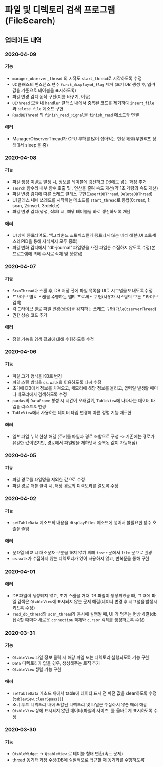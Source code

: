 # 파일 및 디렉토리 검색 프로그램(FileSearch)

## 업데이트 내역

### 2020-04-09
#### 기능
- `manager_observer_thread` 의 시작도 `start_thread`로 시작하도록 수정
- `UI` 클래스의 인스턴스 변수 `first_displayed_flag` 제거 (초기 DB 생성 후, 입력값을 기준으로 테이블을 표시하도록)
- 파일 변경 감지 동작 구현(이름 바꾸기, 이동)
- `UIthread` 모듈 내 `handler` 클래스 내에서 중복된 코드를 제거하여 `insert_file` 과 `delete_file` 메소드 구현
- `ReadDBThread` 의 `finish_read_signal`을 `finish_read` 메소드와 연결

#### 에러
- ManagerObserverThread가 CPU 부하를 많이 잡아먹는 현상 해결(무한루프 상태에서 sleep 을 줌)
  
### 2020-04-08
#### 기능
- 파일 생성 이벤트 발생 시, 정보를 테이블에 갱신하고 DB에도 넣는 과정 추가
- `search` 함수의 내부 함수 호출 및 . 연산을 줄여 속도 개선(약 1초 가량의 속도 개선)
- 파일 변경 감지에 따른 쓰레드 클래스 구현(`InsertDBThread`, `DeleteDBThread`)
- UI 클래스 내에 쓰레드를 시작하는 메소드를 `start_thread`로 통합(0: read, 1: scan, 2:insert, 3:delete)
- 파일 변경 감지(생성, 삭제) 시, 해당 테이블을 바로 갱신하도록 개선

#### 에러
- UI 창이 종료되어도, 백그라운드 프로세스들이 종료되지 않는 에러 해결(UI 프로세스의 PID을 통해 자식까지 모두 종료)
- 파일 변화 감지에서 "db-journal" 파일명을 가진 파일은 수집하지 않도록 수정(본 프로그램에 의해 수시로 삭제 및 생성됨)

### 2020-04-07
#### 기능
- `ScanThread`가 스캔 후, DB 저장 전에 파일 목록을 UI로 시그널을 보내도록 수정
- 드라이브 별로 스캔을 수행하는 멀티 프로세스 구현(사용자 시스템의 모든 드라이브 검색)
- 각 드라이브 별로 파일 변경(생성)을 감지하는 쓰레드 구현(`FileObserverThread`)
- 권한 상승 코드 추가

#### 에러
- 정렬 기능을 검색 결과에 대해 수행하도록 수정

### 2020-04-06
#### 기능
- 파일 크기 형식을 KB로 변경
- 파일 스캔 방식을 `os.walk`을 이용하도록 다시 수정
- 초기에 DB에서 정보를 가져오고, 메모리에 해당 정보를 올리고, 입력일 발생할 때마다 메모리에서 검색하도록 수정
- `pandas`의 `DataFrame` 형성 시 시간이 오래걸려, `TableView`에 나타나는 데이터 타입을 리스트로 변경
- `TableView`에서 사용하는 데이터 타입 변경에 따른 정렬 기능 재구현

#### 에러
- 일부 파일 누락 현상 해결 (주키를 파일과 경로 조합으로 구성 -> 기존에는 경로가 유일한 값이였지만, 경로에서 파일명을 제하면서 중복된 값이 가능해짐)
  
### 2020-04-05
#### 기능
- 파일 경로를 파일명을 제외한 값으로 수정
- 파일 경로 더블 클릭 시, 해당 경로의 디렉토리를 열도록 수정

### 2020-04-02
#### 기능
- `setTableData` 메소드의 내용을 `displayFiles` 메소드에 넣어서 불필요한 함수 호출을 줄임

#### 에러
- 문자열 비교 시 대소문자 구분을 하지 않기 위해 `instr` 문에서 `like` 문으로 변경
- `os.walk`가 수집하지 않는 디렉토리가 있어 사용하지 않고, 반복문을 통해 구현

### 2020-04-01
#### 에러
- DB 파일이 생성되지 않고, 초기 스캔을 거쳐 DB 파일이 생성되었을 때, 그 후에 파일 검색은 `QtableView`에 표시되지 않는 문제 해결(데이터 변경 후 시그널을 발생시키도록 수정)
- `read_db_thread`와 `scan_thread`가 동시에 실행될 때, UI 가 멈추는 현상 해결(db 접속할 때마다 새로운 `connection` 객체와 `cursor` 객체를 생성하도록 수정)

### 2020-03-31
#### 기능

- `QtableView` 파일 정보 클릭 시 해당 파일 또는 디렉토리 실행되도록 기능 구현
- `Data` 디렉토리가 없을 경우, 생성해주는 로직 추가
- `QtableView` 정렬 기능 구현

#### 에러

- `setTableData` 메소드 내에서 table에 데이터 표시 전 이전 값을 clear하도록 수정(`tableview.clearSpans()`)
- 초기 루트 디렉토리 내에 포함된 디렉토리 및 파일은 수집하지 않는 에러 해결
- `QtableView` 상에 표시되지 않던 데이터(파일의 사이즈) 를 올바르게 표시하도록 수정

### 2020-03-30
#### 기능 
- `QtableWidget` -> `QtableView` 로 테이블 형태 변환(속도 문제)
- thread 동기화 과정 수정(DB에 실질적으로 접근할 때 동기화를 수행하도록)



